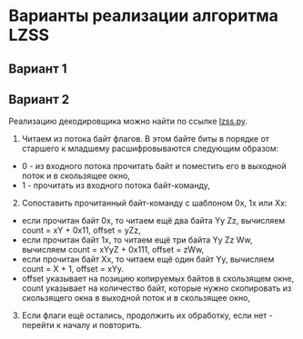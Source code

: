Варианты реализации алгоритма LZSS
==================================

Вариант 1
---------

Вариант 2
---------

Реализацию декодировщика можно найти по ссылке [lzss.py](https://github.com/magical/nlzss/blob/master/lzss.py).

1. Читаем из потока байт флагов. В этом байте биты в порядке от старшего к младшему расшифровываются следующим образом:
* 0 - из входного потока прочитать байт и поместить его в выходной поток и в скользящее окно,
* 1 - прочитать из входного потока байт-команду,
2. Сопоставить прочитанный байт-команду с шаблоном 0x, 1x или Xx:
* если прочитан байт 0x, то читаем ещё два байта Yy Zz, вычисляем count = xY + 0x11, offset = yZz,
* если прочитан байт 1x, то читаем ещё три байта Yy Zz Ww, вычисляем count = xYyZ + 0x111, offset = zWw,
* если прочитан байт Xx, то читаем ещё один байт Yy, вычисляем count = X + 1, offset = xYy.
* offset указывает на позицию копируемых байтов в скользящем окне, count указывает на количество байт, которые нужно скопировать из скользящего окна в выходной поток и в скользящее окно,
3. Если флаги ещё остались, продолжить их обработку, если нет - перейти к началу и повторить.
